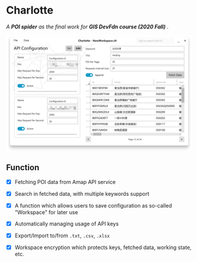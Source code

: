 # Charlotte

*A **POI spider** as the final work for **GIS DevFdn course (2020 Fall)** .*

![screenshot](screenshot.jpg)

## Function

- [x] Fetching POI data from Amap API service
- [x] Search in fetched data, with multiple keywords support
- [x] A function which allows users to save configuration as so-called "Workspace" for later use
- [x] Automatically managing usage of API keys
- [x] Export/Import to/from `.txt`, `.csv`, `.xlsx`
- [x] Workspace encryption which protects keys, fetched data, working state, etc.

